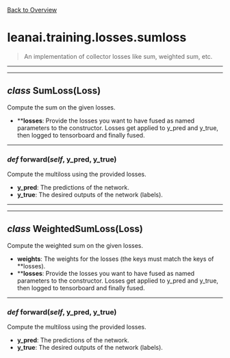 [Back to Overview](../../../README.md)



# leanai.training.losses.sumloss

> An implementation of collector losses like sum, weighted sum, etc.


---
---
## *class* **SumLoss**(Loss)

Compute the sum on the given losses.

* ****losses**: Provide the losses you want to have fused as named parameters to the constructor. Losses get applied to y_pred and y_true, then logged to tensorboard and finally fused.


---
### *def* **forward**(*self*, y_pred, y_true)

Compute the multiloss using the provided losses.

* **y_pred**: The predictions of the network.
* **y_true**: The desired outputs of the network (labels).


---
---
## *class* **WeightedSumLoss**(Loss)

Compute the weighted sum on the given losses.

* **weights**: The weights for the losses (the keys must match the keys of **losses).
* ****losses**: Provide the losses you want to have fused as named parameters to the constructor. Losses get applied to y_pred and y_true, then logged to tensorboard and finally fused.


---
### *def* **forward**(*self*, y_pred, y_true)

Compute the multiloss using the provided losses.

* **y_pred**: The predictions of the network.
* **y_true**: The desired outputs of the network (labels).


